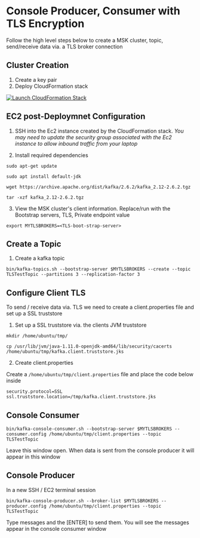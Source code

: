 # Console Producer, Consumer with TLS Encryption

Follow the high level steps below to create a MSK cluster, topic, send/receive data via. a TLS broker connection

## Cluster Creation

1. Create a key pair
2. Deploy CloudFormation stack

[![Launch CloudFormation Stack](https://sharkech-public.s3.amazonaws.com/misc-public/cloudformation-launch-stack.png)](https://console.aws.amazon.com/cloudformation/home#/stacks/new?stackName=msk-cluster-tls&templateURL=https://sharkech-public.s3.amazonaws.com/misc-public/msk_cluster_TLS.yaml)

## EC2 post-Deploymnet Configuration

1. SSH into the Ec2 instance created by the CloudFormation stack. *You may need to update the security group associated with the Ec2 instance to allow inbound traffic from your laptop*

2. Install required dependencies

```sudo apt-get update```

```sudo apt install default-jdk```

```wget https://archive.apache.org/dist/kafka/2.6.2/kafka_2.12-2.6.2.tgz```

```tar -xzf kafka_2.12-2.6.2.tgz```

3. View the MSK cluster's client information. Replace/run *<TLS-boot-strap-server>* with the Bootstrap servers, TLS, Private endpoint value

```export MYTLSBROKERS=<TLS-boot-strap-server>```
 
## Create a Topic
  
1. Create a kafka topic
  
```bin/kafka-topics.sh --bootstrap-server $MYTLSBROKERS --create --topic TLSTestTopic --partitions 3 --replication-factor 3```
  
## Configure Client TLS
 
To send / receive data via. TLS we need to create a client.properties file and set up a SSL truststore 

 1. Set up a SSL truststore via. the clients JVM truststore
 
```mkdir /home/ubuntu/tmp/```
  
```cp /usr/lib/jvm/java-1.11.0-openjdk-amd64/lib/security/cacerts /home/ubuntu/tmp/kafka.client.truststore.jks```

 2. Create client.properties
 
Create a ```/home/ubuntu/tmp/client.properties``` file and place the code below inside 
  
```
security.protocol=SSL
ssl.truststore.location=/tmp/kafka.client.truststore.jks
```

## Console Consumer
  
```bin/kafka-console-consumer.sh --bootstrap-server $MYTLSBROKERS --consumer.config /home/ubuntu/tmp/client.properties --topic TLSTestTopic``` 
 
Leave this window open. When data is sent from the console producer it will appear in this window
 
## Console Producer

In a new SSH / EC2 terminal session 
 
```bin/kafka-console-producer.sh --broker-list $MYTLSBROKERS --producer.config /home/ubuntu/tmp/client.properties --topic TLSTestTopic```

Type messages and the [ENTER] to send them. You will see the messages appear in the console consumer window
